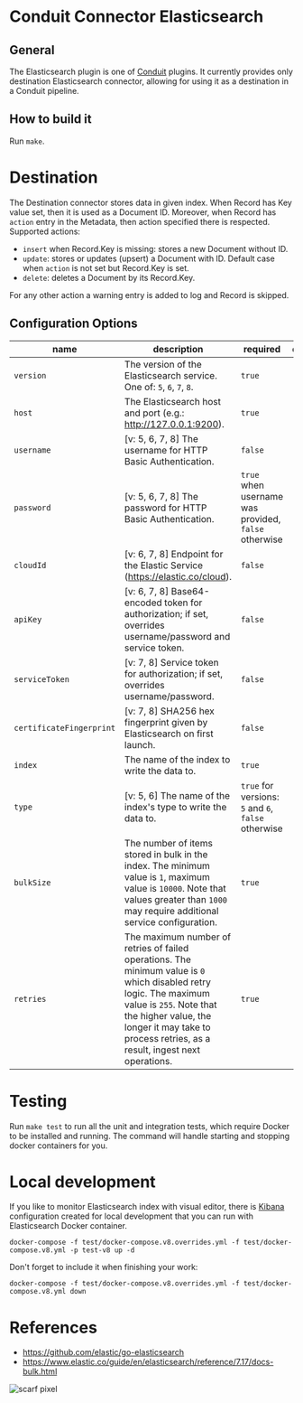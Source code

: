 # Conduit Connector Elasticsearch

## General
The Elasticsearch plugin is one of [Conduit](https://github.com/ConduitIO/conduit) plugins.
It currently provides only destination Elasticsearch connector, allowing for using it as a destination in a Conduit pipeline.

## How to build it
Run `make`.

# Destination

The Destination connector stores data in given index.
When Record has Key value set, then it is used as a Document ID.
Moreover, when Record has `action` entry in the Metadata, then action specified there is respected. Supported actions:
- `insert` when Record.Key is missing: stores a new Document without ID.
- `update`: stores or updates (upsert) a Document with ID. Default case when `action` is not set but Record.Key is set.
- `delete`: deletes a Document by its Record.Key.

For any other action a warning entry is added to log and Record is skipped.

## Configuration Options

| name                     | description                                                                                                                                                                                                                                      | required                                             | default  |
|--------------------------|--------------------------------------------------------------------------------------------------------------------------------------------------------------------------------------------------------------------------------------------------|------------------------------------------------------|----------|
| `version`                | The version of the Elasticsearch service. One of: `5`, `6`, `7`, `8`.                                                                                                                                                                            | `true`                                               |          |
| `host`                   | The Elasticsearch host and port (e.g.: http://127.0.0.1:9200).                                                                                                                                                                                   | `true`                                               |          |
| `username`               | [v: 5, 6, 7, 8] The username for HTTP Basic Authentication.                                                                                                                                                                                      | `false`                                              |          |
| `password`               | [v: 5, 6, 7, 8] The password for HTTP Basic Authentication.                                                                                                                                                                                      | `true` when username was provided, `false` otherwise |          |
| `cloudId`                | [v: 6, 7, 8] Endpoint for the Elastic Service (https://elastic.co/cloud).                                                                                                                                                                        | `false`                                              |          |
| `apiKey`                 | [v: 6, 7, 8] Base64-encoded token for authorization; if set, overrides username/password and service token.                                                                                                                                      | `false`                                              |          |
| `serviceToken`           | [v: 7, 8] Service token for authorization; if set, overrides username/password.                                                                                                                                                                  | `false`                                              |          |
| `certificateFingerprint` | [v: 7, 8] SHA256 hex fingerprint given by Elasticsearch on first launch.                                                                                                                                                                         | `false`                                              |          |
| `index`                  | The name of the index to write the data to.                                                                                                                                                                                                      | `true`                                               |          |
| `type`                   | [v: 5, 6] The name of the index's type to write the data to.                                                                                                                                                                                     | `true` for versions: `5` and `6`, `false` otherwise  |          |
| `bulkSize`               | The number of items stored in bulk in the index. The minimum value is `1`, maximum value is `10000`. Note that values greater than `1000` may require additional service configuration.                                                          | `true`                                               | `"1000"` |
| `retries`                | The maximum number of retries of failed operations. The minimum value is `0` which disabled retry logic. The maximum value is `255`. Note that the higher value, the longer it may take to process retries, as a result, ingest next operations. | `true`                                               | `"1000"` |

# Testing

Run `make test` to run all the unit and integration tests, which require Docker to be installed and running. The command will handle starting and stopping docker containers for you.

# Local development

If you like to monitor Elasticsearch index with visual editor, there is [Kibana](https://www.elastic.co/kibana/) configuration created for local development that you can run with Elasticsearch Docker container.

```shell
docker-compose -f test/docker-compose.v8.overrides.yml -f test/docker-compose.v8.yml -p test-v8 up -d
```

Don't forget to include it when finishing your work:

```shell
docker-compose -f test/docker-compose.v8.overrides.yml -f test/docker-compose.v8.yml down
```

# References

- https://github.com/elastic/go-elasticsearch
- https://www.elastic.co/guide/en/elasticsearch/reference/7.17/docs-bulk.html

![scarf pixel](https://static.scarf.sh/a.png?x-pxid=1423de19-24e7-4d64-91cf-0b893ca28as7)
